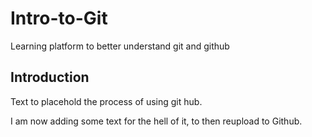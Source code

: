 # Intro-to-Git
Learning platform to better understand git and github

## Introduction
Text to placehold the process of using git hub.

I am now adding some text for the hell of it, to then reupload to Github.